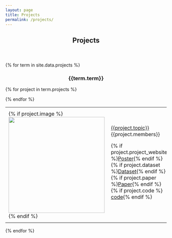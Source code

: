 ```yaml
---
layout: page
title: Projects
permalink: /projects/
---
```


  <header class="post-header">
    <h2 class="post-title">Projects</h2>
  </header> 

{% for term in site.data.projects %}
<div class ="row">

<div style="text-align:center">
<h3>{{term.term}}</h3>
</div>
</div>


<table>
{% for project in term.projects %}


  <tr><td style="padding:10px">
{% if project.image %}
<img width="300px" src="{{project.image}}"> {% endif %}
</td><td style="padding:10px">
<a class="paper" href="{{project.project_website}}">
{{project.topic}}
</a><br>
{{project.members}}<br>

{% if project.project_website %}<a class="btn btn-labeled btn-primary" href="{{project.project_website}}">Poster</a>{% endif %}
{% if project.dataset %}<a class="btn btn-labeled btn-primary" href="{{project.dataset}}">Dataset</a>{% endif %}
{% if project.paper %}<a class="btn btn-labeled btn-primary" href="{{project.paper}}">Paper</a>{% endif %}
{% if project.code %} <a class="icon slides label label-success label-warning" href="{{project.code}}">code</a>{% endif %}
<br>

</td></tr>

{% endfor %}
</table>

{% endfor %}

